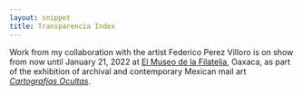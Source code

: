 ```yaml
---
layout: snippet
title: Transparencia Index
---
```


Work from my collaboration with the artist Federico Perez Villoro is on show from now until January 21, 2022 at [El Museo de la Filatelia](https://www.mufi.org.mx/museo/mufi/), Oaxaca, as part of the exhibition of archival and contemporary Mexican mail art [*Cartografías Ocultas*](http://sucedioenoaxaca.com/2021/09/03/cartografias-ocultas-circuitos-del-arte-correo-en-mexico-en-el-mufi/).